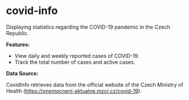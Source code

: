 # covid-info

Displaying statistics regarding the COVID-19 pandemic in the Czech Republic.

**Features:**

- View daily and weekly reported cases of COVID-19.
- Track the total number of cases and active cases.

**Data Source:**

CovidInfo retrieves data from the official website of the Czech Ministry of Health (<https://onemocneni-aktualne.mzcr.cz/covid-19>).
